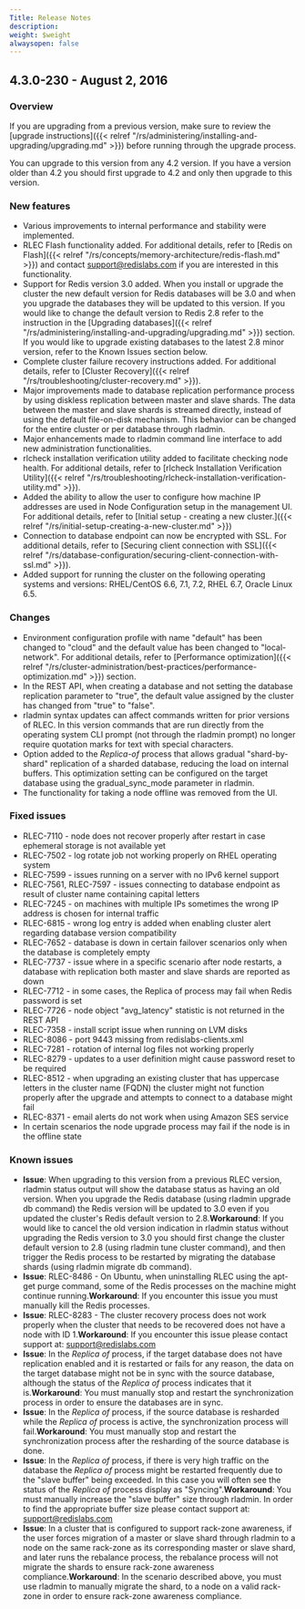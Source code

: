 ```yaml
---
Title: Release Notes
description: 
weight: $weight
alwaysopen: false
---
```

## 4.3.0-230 - August 2, 2016

### Overview

If you are upgrading from a previous version, make sure to review the
[upgrade
instructions]({{< relref "/rs/administering/installing-and-upgrading/upgrading.md" >}})
before running through the upgrade process.

You can upgrade to this version from any 4.2 version. If you have a
version older than 4.2 you should first upgrade to 4.2 and only then
upgrade to this version.

### New features

-   Various improvements to internal performance and stability were
    implemented.
-   RLEC Flash functionality added. For additional details, refer to
    [Redis on Flash]({{< relref "/rs/concepts/memory-architecture/redis-flash.md" >}})
    and contact <support@redislabs.com> if you are interested in this
    functionality.
-   Support for Redis version 3.0 added. When you install or upgrade the
    cluster the new default version for Redis databases will be 3.0 and
    when you upgrade the databases they will be updated to this version.
    If you would like to change the default version to Redis 2.8 refer
    to the instruction in the [Upgrading
    databases]({{< relref "/rs/administering/installing-and-upgrading/upgrading.md" >}})
    section. If you would like to upgrade existing databases to the
    latest 2.8 minor version, refer to the Known Issues section below.
-   Complete cluster failure recovery instructions added. For additional
    details, refer to [Cluster
    Recovery]({{< relref "/rs/troubleshooting/cluster-recovery.md" >}}).
-   Major improvements made to database replication performance process
    by using diskless replication between master and slave shards. The
    data between the master and slave shards is streamed directly,
    instead of using the default file-on-disk mechanism. This behavior
    can be changed for the entire cluster or per database through
    rladmin.
-   Major enhancements made to rladmin command line interface to add new
    administration functionalities.
-   rlcheck installation verification utility added to facilitate
    checking node health. For additional details, refer to [rlcheck
    Installation Verification
    Utility]({{< relref "/rs/troubleshooting/rlcheck-installation-verification-utility.md" >}}).
-   Added the ability to allow the user to configure how machine IP
    addresses are used in Node Configuration setup in the management UI.
    For additional details, refer to [Initial setup - creating a new
    cluster.]({{< relref "/rs/initial-setup-creating-a-new-cluster.md" >}})
-   Connection to database endpoint can now be encrypted with SSL. For
    additional details, refer to [Securing client connection with
    SSL]({{< relref "/rs/database-configuration/securing-client-connection-with-ssl.md" >}}).
-   Added support for running the cluster on the following operating
    systems and versions: RHEL/CentOS 6.6, 7.1, 7.2, RHEL 6.7, Oracle
    Linux 6.5.

### Changes

-   Environment configuration profile with name "default" has been
    changed to "cloud" and the default value has been changed to
    "local-network". For additional details, refer to [Performance
    optimization]({{< relref "/rs/cluster-administration/best-practices/performance-optimization.md" >}})
    section.
-   In the REST API, when creating a database and not setting the
    database replication parameter to "true", the default value assigned
    by the cluster has changed from "true" to "false".
-   rladmin syntax updates can affect commands written for prior
    versions of RLEC. In this version commands that are run directly
    from the operating system CLI prompt (not through the rladmin
    prompt) no longer require quotation marks for text with special
    characters.
-   Option added to the *Replica-of* process that allows gradual
    "shard-by- shard" replication of a sharded database, reducing the
    load on internal buffers. This optimization setting can be
    configured on the target database using the gradual\_sync\_mode
    parameter in rladmin.
-   The functionality for taking a node offline was removed from the UI.

### Fixed issues

-   RLEC-7110 - node does not recover properly after restart in case
    ephemeral storage is not available yet
-   RLEC-7502 - log rotate job not working properly on RHEL operating
    system
-   RLEC-7599 - issues running on a server with no IPv6 kernel support
-   RLEC-7561, RLEC-7597 - issues connecting to database endpoint as
    result of cluster name containing capital letters
-   RLEC-7245 - on machines with multiple IPs sometimes the wrong IP
    address is chosen for internal traffic
-   RLEC-6815 - wrong log entry is added when enabling cluster alert
    regarding database version compatibility
-   RLEC-7652 - database is down in certain failover scenarios only
    when the database is completely empty
-   RLEC-7737 - issue where in a specific scenario after node restarts,
    a database with replication both master and slave shards are
    reported as down
-   RLEC-7712 - in some cases, the Replica of process may fail when
    Redis password is set
-   RLEC-7726 - node object "avg\_latency" statistic is not returned in
    the REST API
-   RLEC-7358 - install script issue when running on LVM disks
-   RLEC-8086 - port 9443 missing from redislabs-clients.xml
-   RLEC-7281 - rotation of internal log files not working properly
-   RLEC-8279 - updates to a user definition might cause password reset
    to be required
-   RLEC-8512 - when upgrading an existing cluster that has uppercase
    letters in the cluster name (FQDN) the cluster might not function
    properly after the upgrade and attempts to connect to a database
    might fail
-   RLEC-8371 - email alerts do not work when using Amazon SES service
-   In certain scenarios the node upgrade process may fail if the node
    is in the offline state

### Known issues

-   **Issue**: When upgrading to this version from a previous RLEC
    version, rladmin status output will show the database status as
    having an old version. When you upgrade the Redis database (using
    rladmin upgrade db command) the Redis version will be updated to 3.0
    even if you updated the cluster's Redis default version to
    2.8.**Workaround**: If you would like to cancel the old version
    indication in rladmin status without upgrading the Redis version to
    3.0 you should first change the cluster default version to 2.8
    (using rladmin tune cluster command), and then trigger the Redis
    process to be restarted by migrating the database shards (using
    rladmin migrate db command).
-   **Issue**: RLEC-8486 - On Ubuntu, when uninstalling RLEC using the
    apt-get purge command, some of the Redis processes on the machine
    might continue running.**Workaround**: If you encounter this issue
    you must manually kill the Redis processes.
-   **Issue**: RLEC-8283 - The cluster recovery process does not work
    properly when the cluster that needs to be recovered does not have a
    node with ID 1.**Workaround**: If you encounter this issue please
    contact support at: <support@redislabs.com>
-   **Issue**: In the *Replica of* process, if the target database does
    not have replication enabled and it is restarted or fails for any
    reason, the data on the target database might not be in sync with
    the source database, although the status of the *Replica of* process
    indicates that it is.**Workaround**: You must manually stop and
    restart the synchronization process in order to ensure the databases
    are in sync.
-   **Issue**: In the *Replica of* process, if the source database is
    resharded while the *Replica of* process is active, the
    synchronization process will fail.**Workaround**: You must manually
    stop and restart the synchronization process after the resharding of
    the source database is done.
-   **Issue**: In the *Replica of* process, if there is very high
    traffic on the database the *Replica of* process might be restarted
    frequently due to the "slave buffer" being exceeded. In this case
    you will often see the status of the *Replica of* process display as
    "Syncing".**Workaround**: You must manually increase the "slave
    buffer" size through rladmin. In order to find the appropriate
    buffer size please contact support at: <support@redislabs.com>
-   **Issue**: In a cluster that is configured to support rack-zone
    awareness, if the user forces migration of a master or slave shard
    through rladmin to a node on the same rack-zone as its corresponding
    master or slave shard, and later runs the rebalance process, the
    rebalance process will not migrate the shards to ensure rack-zone
    awareness compliance.**Workaround**: In the scenario described
    above, you must use rladmin to manually migrate the shard, to a node
    on a valid rack-zone in order to ensure rack-zone awareness
    compliance.
